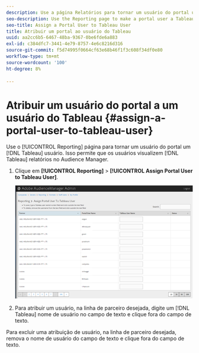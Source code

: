 ```yaml
---
description: Use a página Relatórios para tornar um usuário do portal um usuário do Tableau. Isso permite que os usuários visualizem os relatórios do Tableau no Audience Manager.
seo-description: Use the Reporting page to make a portal user a Tableau user. This lets users view Tableau reports in Audience Manager.
seo-title: Assign a Portal User to Tableau User
title: Atribuir um portal ao usuário do Tableau
uuid: aa2cc6b5-6467-48ba-9367-0be6fde6a883
exl-id: c384dfc7-3441-4e79-8757-4e6c8216d316
source-git-commit: f5d74995f0664cf63e68b46f1f3c608f34df0e80
workflow-type: tm+mt
source-wordcount: '100'
ht-degree: 8%

---
```


# Atribuir um usuário do portal a um usuário do Tableau {#assign-a-portal-user-to-tableau-user}

<!-- t_tabeau.xml -->

Use o [!UICONTROL Reporting] página para tornar um usuário do portal um [!DNL Tableau] usuário. Isso permite que os usuários visualizem [!DNL Tableau] relatórios no Audience Manager.

1. Clique em **[!UICONTROL Reporting]** > **[!UICONTROL Assign Portal User to Tableau User]**.

   ![](assets/tableau.png)

1. Para atribuir um usuário, na linha de parceiro desejada, digite um [!DNL Tableau] nome de usuário no campo de texto e clique fora do campo de texto.

Para excluir uma atribuição de usuário, na linha de parceiro desejada, remova o nome de usuário do campo de texto e clique fora do campo de texto.
